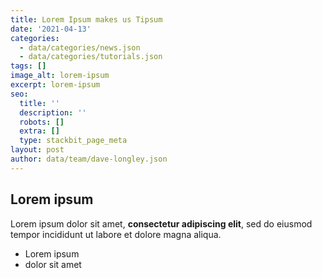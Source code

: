 ```yaml
---
title: Lorem Ipsum makes us Tipsum
date: '2021-04-13'
categories:
  - data/categories/news.json
  - data/categories/tutorials.json
tags: []
image_alt: lorem-ipsum
excerpt: lorem-ipsum
seo:
  title: ''
  description: ''
  robots: []
  extra: []
  type: stackbit_page_meta
layout: post
author: data/team/dave-longley.json
---
```

## Lorem ipsum

Lorem ipsum dolor sit amet, **consectetur adipiscing elit**, sed do eiusmod tempor incididunt ut labore et dolore magna aliqua.

- Lorem ipsum
- dolor sit amet